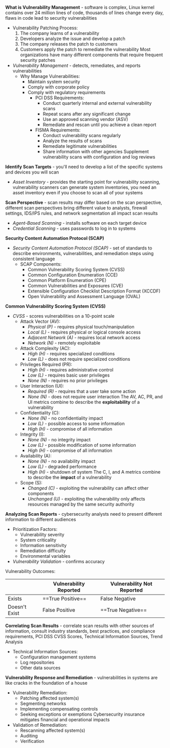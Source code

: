 **What is Vulnerability Management** - software is complex, Linux kernel contains over 24 million lines of code, thousands of lines change every day, flaws in code lead to security vulnerabilities
- Vulnerability Patching Process:
	1. The company learns of a vulnerability
	2. Developers analyze the issue and develop a patch
	3. The company releases the patch to customers
	4. Customers apply the patch to remediate the vulnerability
Most organizations have many different components that require frequent security patches
- *Vulnerability Management* - detects, remediates, and reports vulnerabilities
	- Why Manage Vulnerabilities:
		- Maintain system security
		- Comply with corporate policy
		- Comply with regulatory requirements
			- PCI DSS Requirements:
				- Conduct quarterly internal and external vulnerability scans
				- Repeat scans after any significant change
				- Use an approved scanning vendor (ASV)
				- Remediate and rescan until you achieve a clean report
			- FISMA Requirements:
				- Conduct vulnerability scans regularly
				- Analyze the results of scans
				- Remediate legitimate vulnerabilities
				- Share information with other agencies
Supplement vulnerability scans with configuration and log reviews

**Identify Scan Targets** - you'll need to develop a list of the specific systems and devices you will scan
- *Asset Inventory* - provides the starting point for vulnerability scanning, vulnerability scanners can generate system inventories, you need an asset inventory even if you choose to scan all of your systems

**Scan Perspective** - scan results may differ based on the scan perspective, different scan perspectives bring different value to analysts, firewall settings, IDS/IPS rules, and network segmentation all impact scan results
- *Agent-Based Scanning* - installs software on each target device
- *Credential Scanning* - uses passwords to log in to systems

**Security Content Automation Protocol (SCAP)**
- *Security Content Automation Protocol (SCAP)* - set of standards to describe environments, vulnerabilities, and remediation steps using consistent language
	- SCAP Components:
		- Common Vulnerability Scoring System (CVSS)
		- Common Configuration Enumeration (CCE)
		- Common Platform Enumeration (CPE)
		- Common Vulnerabilities and Exposures (CVE)
		- Extensible Configuration Checklist Description Format (XCCDF)
		- Open Vulnerability and Assessment Language (OVAL)

**Common Vulnerability Scoring System (CVSS)**
- *CVSS* - scores vulnerabilities on a 10-point scale
	- Attack Vector (AV):
		- *Physical (P)* - requires physical touch/manipulation
		- *Local (L)* - requires physical or logical console access
		- *Adjacent Network (A)* - requires local network access
		- *Network (N)* - remotely exploitable
	- Attack Complexity (AC):
		- *High (H)* - requires specialized conditions
		- *Low (L)* - does not require specialized conditions
	- Privileges Required (PR):
		- *High (H)* - requires administrative control
		- *Low (L)* - requires basic user privileges
		- *None (N)* - requires no prior privileges
	- User Interaction (UI):
		- *Required (R)* - requires that a user take some action
		- *None (N)* - does not require user interaction
	The AV, AC, PR, and UI metrics combine to describe the **exploitability** of a vulnerability
	- Confidentiality (C):
		- *None (N)* - no confidentiality impact
		- *Low (L)* - possible access to some information
		- *High (H)* - compromise of all information
	- Integrity (I):
		- *None (N)* - no integrity impact
		- *Low (L)* - possible modification of some information
		- *High (H)* - compromise of all information
	- Availability (A):
		- *None (N)* - no availability impact
		- *Low (L)* - degraded performance
		- *High (H)* - shutdown of system
	The C, I, and A metrics combine to describe the **impact** of a vulnerability
	- Scope (S):
		- *Changed (C)* - exploiting the vulnerability can affect other components
		- *Unchanged (U)* - exploiting the vulnerability only affects resources managed by the same security authority

**Analyzing Scan Reports** - cybersecurity analysts need to present different information to different audiences
- Prioritization Factors:
	- Vulnerability severity
	- System criticality
	- Information sensitivity
	- Remediation difficulty
	- Environmental variables
- *Vulnerability Validation* - confirms accuracy

Vulnerability Outcomes:

|               | Vulnerability Reported | Vulnerability Not Reported |
| ------------- | ---------------------- | -------------------------- |
| Exists        | ==True Positive==      | False Negative             |
| Doesn't Exist | False Positive         | ==True Negative==          |


**Correlating Scan Results** - correlate scan results with other sources of information, consult industry standards, best practices, and compliance requirements, PCI DSS CVSS Scores, Technical Information Sources, Trend Analysis
- Technical Information Sources:
	- Configuration management systems
	- Log repositories
	- Other data sources

**Vulnerability Response and Remediation** - vulnerabilities in systems are like cracks in the foundation of a house
- Vulnerability Remediation:
	- Patching affected system(s)
	- Segmenting networks
	- Implementing compensating controls
	- Seeking exceptions or exemptions
Cybersecurity insurance mitigates financial and operational impacts
- Validation of Remediation:
	- Rescanning affected system(s)
	- Auditing
	- Verification